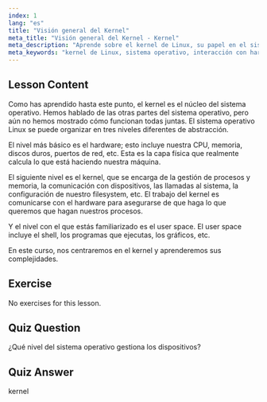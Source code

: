 ```yaml
---
index: 1
lang: "es"
title: "Visión general del Kernel"
meta_title: "Visión general del Kernel - Kernel"
meta_description: "Aprende sobre el kernel de Linux, su papel en el sistema operativo y cómo interactúa con el hardware y el espacio de usuario. Comprende los componentes centrales del sistema operativo."
meta_keywords: "kernel de Linux, sistema operativo, interacción con hardware, espacio de usuario, tutorial de Linux, guía para principiantes"
---
```


## Lesson Content

Como has aprendido hasta este punto, el kernel es el núcleo del sistema operativo. Hemos hablado de las otras partes del sistema operativo, pero aún no hemos mostrado cómo funcionan todas juntas. El sistema operativo Linux se puede organizar en tres niveles diferentes de abstracción.

El nivel más básico es el hardware; esto incluye nuestra CPU, memoria, discos duros, puertos de red, etc. Esta es la capa física que realmente calcula lo que está haciendo nuestra máquina.

El siguiente nivel es el kernel, que se encarga de la gestión de procesos y memoria, la comunicación con dispositivos, las llamadas al sistema, la configuración de nuestro filesystem, etc. El trabajo del kernel es comunicarse con el hardware para asegurarse de que haga lo que queremos que hagan nuestros procesos.

Y el nivel con el que estás familiarizado es el user space. El user space incluye el shell, los programas que ejecutas, los gráficos, etc.

En este curso, nos centraremos en el kernel y aprenderemos sus complejidades.

## Exercise

No exercises for this lesson.

## Quiz Question

¿Qué nivel del sistema operativo gestiona los dispositivos?

## Quiz Answer

kernel
